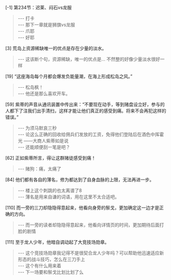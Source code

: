 
[-1] 第234节：迟莱、闷石vs龙服
>--- 打卡<br>
>--- 那下一章就是狮旗vs龙服<br>
>--- 爪耶<br>
>--- 好耶<br>

[3] 荒岛上资源稀缺唯一的优点是存在少量的淡水。
>--- 这该断个句，资源稀缺，唯一的优点是… 不然整的好像少量淡水很好一样<br>

[19] “这座海岛每个月都会爆发负能量潮，在海上形成松岛之风。”
>--- 松岛枫！<br>
>--- 他还是那么喜欢开车。<br>

[59] 紫蒂的声音从通讯装置中传出来：“不要现在动手，等到赌盘设立好，参与的人都下了注我们出手清扫，这样才能让他们真正的感受到痛。将来不会再犯这样的错误。”
>--- 为须马默哀三秒<br>
>--- 论这么正确的回收给佣兵们发放的工资，免得他们登陆后在酒色中挥霍光
——大商人紫蒂如是说<br>
>--- 还能顺便刮一笔是吧？<br>

[62] 正如紫蒂所言，得让这群赌徒感受到痛！
>--- 赌狗：痛，太痛了<br>

[84] 他们都有各自的薄名，修为都达到了自身血脉的上限，无法再进一步。
>--- 楼上这个刺跳的也太离谱了8<br>
>--- 薄名是用来自谦的词语，用在这里不太合适吧。<br>

[110] 而一旁的三刀却隐隐得意起来，他看向身旁的鬃戈，更加确定这一边才是正确的方向。
>--- 而一旁的读者却隐隐得意起来，他看向详情页的时间，更加期待后面打脸的剧情<br>

[111] 至于龙人少年，他暗自调动起了大竞技场勋章。
>--- 这个竞技场勋章我记得不是很契合龙人少年吗？可以帮助他迅速适应新形态的战斗技巧，怎么在三刀手上<br>
>--- 这个有什么用来着<br>
>--- 下一场要和鬃戈比划比划了么<br>
